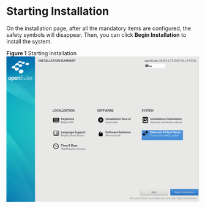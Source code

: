 # Starting Installation<a name="EN-US_TOPIC_0229291251"></a>

On the installation page, after all the mandatory items are configured, the safety symbols will disappear. Then, you can click  **Begin Installation**  to install the system.

**Figure  1**  Starting installation<a name="en-us_topic_0186390265_en-us_topic_0122145912_fig75022040305"></a>  
![](figures/starting-installation.png "starting-installation")

